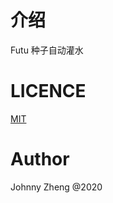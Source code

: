 # 介绍

Futu 种子自动灌水


# LICENCE

[MIT](https://github.com/wingkong1978/futuwater/blob/master/LICENSE)

# Author

Johnny Zheng
@2020
